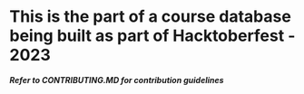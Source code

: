 # This is the part of a course database being built as part of Hacktoberfest - 2023

***Refer to CONTRIBUTING.MD for contribution guidelines***
